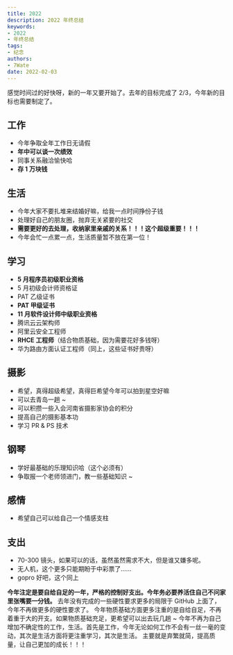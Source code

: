 ```yaml
---
title: 2022
description: 2022 年终总结
keywords:
- 2022
- 年终总结
tags: 
- 纪念
authors:
- 7Wate
date: 2022-02-03
---
```


感觉时间过的好快呀，新的一年又要开始了。去年的目标完成了 2/3，今年新的目标也需要制定了。
## 工作
 - 今年争取全年工作日无请假
 - **年中可以谈一次绩效**
 - 同事关系融洽愉快哈
 - **存 1 万块钱**
## 生活
 - 今年大家不要扎堆来结婚好嘛，给我一点时间挣份子钱
 - 处理好自己的朋友圈，抛弃无关紧要的社交
 - **需要更好的去处理，收纳家里亲戚的关系！！！这个超级重要！！！**
 - 今年会忙一点累一点，生活质量暂不放在第一位！
## 学习
 - **5 月程序员初级职业资格**
 - 5 月初级会计师资格证
 - PAT 乙级证书
 - **PAT 甲级证书**
 - **11 月软件设计师中级职业资格**
 - 腾讯云云架构师
 - 阿里云安全工程师
 - **RHCE 工程师**（结合物质基础，因为需要花好多钱呀）
 - 华为路由方面认证工程师（同上，这些证书好贵呀）
## 摄影
 - 希望，真得超级希望，真得巨希望今年可以拍到星空好嘛
 - 可以去青岛一趟 ~
 - 可以积攒一些入会河南省摄影家协会的积分
 - 提高自己的摄影基本功
 - 学习 PR & PS 技术
## 钢琴
 - 学好最基础的乐理知识哈（这个必须有）
 - 争取报一个老师领进门，教一些基础知识 ~
## 感情
 - 希望自己可以给自己一个情感支柱
## 支出
 - 70-300 镜头，如果可以的话，虽然虽然需求不大，但是谁又嫌多呢。
 - 无人机，这个更多只能期盼于中彩票了……
 - gopro 好吧，这个同上

**今年注定是要自给自足的一年，严格的控制好支出。今年务必要养活住自己不问家里张嘴要一分钱。**
去年没有完成的一些硬性要求更多的局限于 GitHub 上面了，今年不再做更多的硬性要求了。
今年物质基础方面更多注重的是自给自足，不再着重于大的开支。如果物质基础充足，更希望可以出去玩几趟 ~
今年不再为自己增加不确定性的工作，生活。首先是工作，今年无论如何工作不会有一丝一毫的变动，其次是生活方面将更注重学习，其次是生活。
主要就是弃繁就简，提高质量，让自己更加的成长！！！



